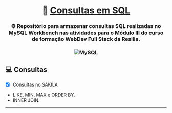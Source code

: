 <h1 align="center">
     🔎 <a href="https://github.com/cxavier6/codificador-mensagem"> Consultas em SQL </a>
</h1>

<h3 align="center">
    ⚙️ Repositório para armazenar consultas SQL realizadas no MySQL Workbench nas atividades para o Módulo III do curso de formação WebDev Full Stack da Resilia.
</h3>

<h3 align="center">
  
![MySQL](https://img.shields.io/badge/MySQL-005C84?style=for-the-badge&logo=mysql&logoColor=white)
  
</h3> 


##

## 💻 Consultas

 - [X] Consultas no SAKILA
  - LIKE, MIN, MAX e ORDER BY.
  - INNER JOIN.
---
